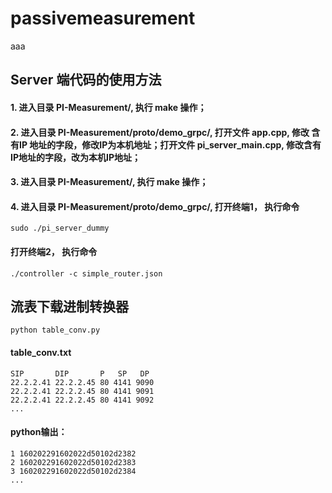 # passivemeasurement
aaa
## Server 端代码的使用方法
#### 1. 进入目录 PI-Measurement/, 执行 make 操作；  
#### 2. 进入目录 PI-Measurement/proto/demo_grpc/, 打开文件 app.cpp, 修改 含有IP 地址的字段，修改IP为本机地址；打开文件 pi_server_main.cpp, 修改含有IP地址的字段，改为本机IP地址；

#### 3. 进入目录 PI-Measurement/, 执行 make 操作；     
#### 4. 进入目录 PI-Measurement/proto/demo_grpc/, 打开终端1， 执行命令  
```shell
sudo ./pi_server_dummy
```
#### 打开终端2， 执行命令  
```shell
./controller -c simple_router.json
```

## 流表下载进制转换器
```shell
python table_conv.py
```
#### table_conv.txt
```shell
SIP       DIP       P   SP   DP
22.2.2.41 22.2.2.45 80 4141 9090
22.2.2.41 22.2.2.45 80 4141 9091
22.2.2.41 22.2.2.45 80 4141 9092
...
```
#### python输出：
```shell
1 160202291602022d50102d2382
2 160202291602022d50102d2383
3 160202291602022d50102d2384
...
```
